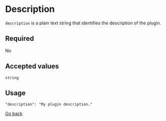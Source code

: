 # Description

`description` is a plain text string that identifies the description of the plugin.

## Required
No

## Accepted values
`string`

## Usage
```
"description": "My plugin description."
```

[Go back](MANIFEST.md)
